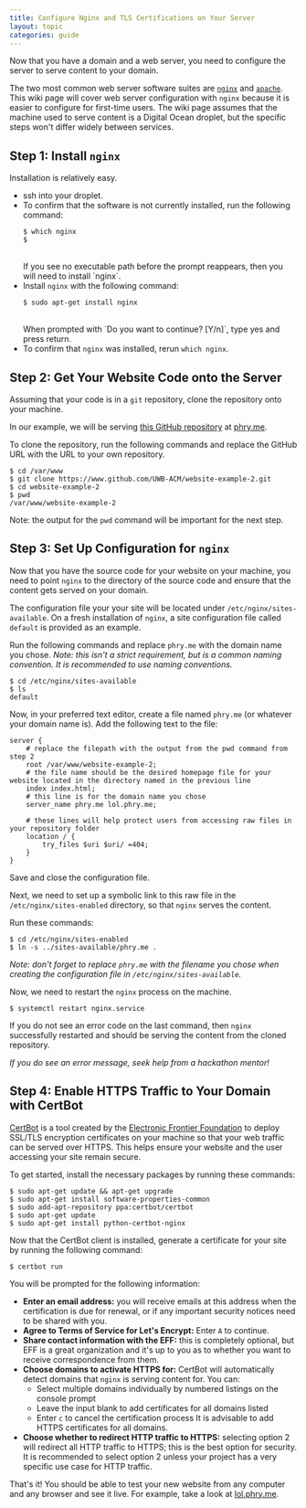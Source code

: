 ```yaml
---
title: Configure Nginx and TLS Certifications on Your Server
layout: topic
categories: guide
---
```


Now that you have a domain and a web server, you need to configure 
the server to serve content to your domain.

The two most common web server software suites are 
[`nginx`](https://nginx.org/) and [`apache`](https://www.apache.org/). 
This wiki page will cover web server configuration with `nginx` 
because it is easier to configure for first-time users. The wiki page 
assumes that the machine used to serve content is a Digital Ocean 
droplet, but the specific steps won't differ widely between services.

## Step 1: Install `nginx`

Installation is relatively easy.
- ssh into your droplet.
- To confirm that the software is not currently installed, run the 
  following command:<br>
  ```
  $ which nginx
  $
  ```
  <br>
  If you see no executable path before the prompt reappears, then you 
  will need to install `nginx`.
- Install `nginx` with the following command:<br>
  ```
  $ sudo apt-get install nginx
  ```
  <br>
  When prompted with `Do you want to continue? [Y/n]`, type yes and 
  press return.
- To confirm that `nginx` was installed, rerun `which nginx`.

## Step 2: Get Your Website Code onto the Server

Assuming that your code is in a `git` repository, clone the repository 
onto your machine.

In our example, we will be serving 
[this GitHub repository](https://github.com/UWB-ACM/website-example-2) 
at [phry.me](http://phry.me).

To clone the repository, run the following commands and replace the 
GitHub URL with the URL to your own repository.

```
$ cd /var/www
$ git clone https://www.github.com/UWB-ACM/website-example-2.git
$ cd website-example-2
$ pwd
/var/www/website-example-2
```

Note: the output for the `pwd` command will be important for the 
next step.

## Step 3: Set Up Configuration for `nginx`

Now that you have the source code for your website on your machine, 
you need to point `nginx` to the directory of the source code and 
ensure that the content gets served on your domain.

The configuration file your your site will be located under `/etc/nginx/sites-available`. On a fresh installation of `nginx`, a 
site configuration file called `default` is provided as an example.

Run the following commands and replace `phry.me` with the domain name 
you chose. _Note: this isn't a strict requirement, but is a common 
naming convention. It is recommended to use naming conventions._

```
$ cd /etc/nginx/sites-available
$ ls
default
```

Now, in your preferred text editor, create a file named `phry.me` 
(or whatever your domain name is). Add the following text to the 
file:

```
server {
    # replace the filepath with the output from the pwd command from step 2
    root /var/www/website-example-2;
    # the file name should be the desired homepage file for your website located in the directory named in the previous line
    index index.html;       
    # this line is for the domain name you chose
    server_name phry.me lol.phry.me;

    # these lines will help protect users from accessing raw files in your repository folder
    location / {
        try_files $uri $uri/ =404;
    }
}
```

Save and close the configuration file.

Next, we need to set up a symbolic link to this raw file in the 
`/etc/nginx/sites-enabled` directory, so that `nginx` serves the 
content.

Run these commands:

```
$ cd /etc/nginx/sites-enabled
$ ln -s ../sites-available/phry.me .
```

_Note: don't forget to replace `phry.me` with the filename you chose 
when creating the configuration file in `/etc/nginx/sites-available`._

Now, we need to restart the `nginx` process on the machine.

```
$ systemctl restart nginx.service
```

If you do not see an error code on the last command, then `nginx` 
successfully restarted and should be serving the content from the 
cloned repository.

_If you do see an error message, seek help from a hackathon mentor!_

## Step 4: Enable HTTPS Traffic to Your Domain with CertBot

[CertBot](https://certbot.eff.org/) is a tool created by the 
[Electronic Frontier Foundation](https://www.eff.org/) to deploy 
SSL/TLS encryption certificates on your machine so that your web 
traffic can be served over HTTPS. This helps ensure your website and 
the user accessing your site remain secure.

To get started, install the necessary packages by running these 
commands:

```
$ sudo apt-get update && apt-get upgrade
$ sudo apt-get install software-properties-common
$ sudo add-apt-repository ppa:certbot/certbot
$ sudo apt-get update
$ sudo apt-get install python-certbot-nginx
```

Now that the CertBot client is installed, generate a certificate for 
your site by running the following command:

```
$ certbot run
```

You will be prompted for the following information:
- **Enter an email address:** you will receive emails at this address 
  when the certification is due for renewal, or if any important 
  security notices need to be shared with you.
- **Agree to Terms of Service for Let's Encrypt:** Enter `A` to 
  continue.
- **Share contact information with the EFF:** this is completely 
  optional, but EFF is a great organization and it's up to you as to 
  whether you want to receive correspondence from them.
- **Choose domains to activate HTTPS for:** CertBot will 
  automatically detect domains that `nginx` is serving content for. 
  You can:
  - Select multiple domains individually by numbered listings 
    on the console prompt
  - Leave the input blank to add certificates for all domains listed
  - Enter `c` to cancel the certification process
  It is advisable to add HTTPS certificates for all domains.
- **Choose whether to redirect HTTP traffic to HTTPS:** selecting 
  option 2 will redirect all HTTP traffic to HTTPS; this is the best 
  option for security. It is recommended to select option 2 unless 
  your project has a very specific use case for HTTP traffic.

That's it! You should be able to test your new website from any 
computer and any browser and see it live. For example, take a look 
at [lol.phry.me](https://lol.phry.me/).
